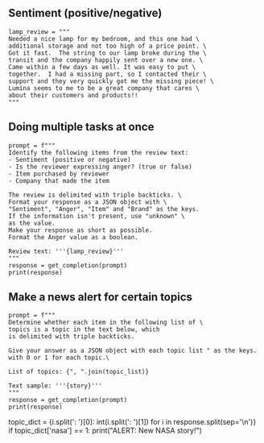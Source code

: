 ## Sentiment (positive/negative)

	lamp_review = """
	Needed a nice lamp for my bedroom, and this one had \
	additional storage and not too high of a price point. \
	Got it fast.  The string to our lamp broke during the \
	transit and the company happily sent over a new one. \
	Came within a few days as well. It was easy to put \
	together.  I had a missing part, so I contacted their \
	support and they very quickly got me the missing piece! \
	Lumina seems to me to be a great company that cares \
	about their customers and products!!
	"""

## Doing multiple tasks at once
	prompt = f"""
	Identify the following items from the review text: 
	- Sentiment (positive or negative)
	- Is the reviewer expressing anger? (true or false)
	- Item purchased by reviewer
	- Company that made the item
	
	The review is delimited with triple backticks. \
	Format your response as a JSON object with \
	"Sentiment", "Anger", "Item" and "Brand" as the keys.
	If the information isn't present, use "unknown" \
	as the value.
	Make your response as short as possible.
	Format the Anger value as a boolean.
	
	Review text: '''{lamp_review}'''
	"""
	response = get_completion(prompt)
	print(response)
## Make a news alert for certain topics

	prompt = f"""
	Determine whether each item in the following list of \
	topics is a topic in the text below, which
	is delimited with triple backticks.
	
	Give your answer as a JSON object with each topic list " as the keys. with 0 or 1 for each topic.\
	
	List of topics: {", ".join(topic_list)}
	
	Text sample: '''{story}'''
	"""
	response = get_completion(prompt)
	print(response)
topic_dict = {i.split(': ')[0]: int(i.split(': ')[1]) for i in response.split(sep='\n')}
if topic_dict['nasa'] == 1:
    print("ALERT: New NASA story!")